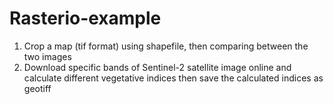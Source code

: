 # Rasterio-example
1. Crop a map (tif format) using shapefile, then comparing between the two images
2. Download specific bands of Sentinel-2 satellite image online and calculate different vegetative indices then save the calculated indices as geotiff
